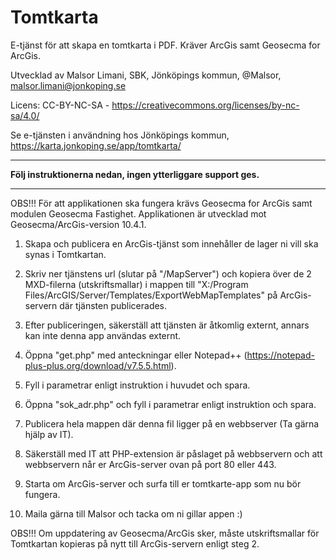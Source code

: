 # Tomtkarta
E-tjänst för att skapa en tomtkarta i PDF. Kräver ArcGis samt Geosecma for ArcGis.

Utvecklad av Malsor Limani, SBK, Jönköpings kommun, @Malsor, malsor.limani@jonkoping.se

Licens: CC-BY-NC-SA - https://creativecommons.org/licenses/by-nc-sa/4.0/

Se e-tjänsten i användning hos Jönköpings kommun, https://karta.jonkoping.se/app/tomtkarta/

*************************************************************************************
**Följ instruktionerna nedan, ingen ytterliggare support ges.**
*************************************************************************************

OBS!!! 
För att applikationen ska fungera krävs Geosecma for ArcGis samt modulen Geosecma Fastighet. 
Applikationen är utvecklad mot Geosecma/ArcGis-version 10.4.1.



1. Skapa och publicera en ArcGis-tjänst som innehåller de lager ni vill ska synas i Tomtkartan.

2. Skriv ner tjänstens url (slutar på "/MapServer") och kopiera över de 2 MXD-filerna (utskriftsmallar) i mappen till "X:/Program Files/ArcGIS/Server/Templates/ExportWebMapTemplates" på ArcGis-servern där tjänsten publicerades.

3. Efter publiceringen, säkerställ att tjänsten är åtkomlig externt, annars kan inte denna app användas externt.

4. Öppna "get.php" med anteckningar eller Notepad++ (https://notepad-plus-plus.org/download/v7.5.5.html).

5. Fyll i parametrar enligt instruktion i huvudet och spara.

6. Öppna "sok_adr.php" och fyll i parametrar enligt instruktion och spara.

7. Publicera hela mappen där denna fil ligger på en webbserver (Ta gärna hjälp av IT).

8. Säkerställ med IT att PHP-extension är påslaget på webbservern och att webbservern når er ArcGis-server ovan på port 80 eller 443.

9. Starta om ArcGis-server och surfa till er tomtkarte-app som nu bör fungera.

10. Maila gärna till Malsor och tacka om ni gillar appen :)

OBS!!!
Om uppdatering av Geosecma/ArcGis sker, måste utskriftsmallar för Tomtkartan kopieras på nytt till ArcGis-servern enligt steg 2.
